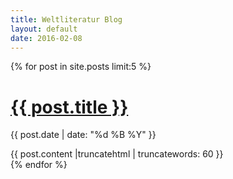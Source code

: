 ```yaml
---
title: Weltliteratur Blog
layout: default
date: 2016-02-08
---
```



{% for post in site.posts limit:5 %}
<h1 class="entry-title">
  <a href="/blog/{{ post.url }}">{{ post.title }}</a>
</h1>
<p class="blogdate">{{ post.date | date: "%d %B %Y" }}</p>
<div>{{ post.content |truncatehtml | truncatewords: 60 }}</div>
{% endfor %}
